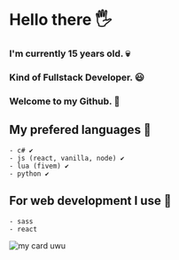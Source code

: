 # Hello there 🖐
### I'm currently 15 years old. 💀
### Kind of **Fullstack** Developer. 😃
### Welcome to my Github. 🥇
## My prefered languages 📔
```
- c# ✔
- js (react, vanilla, node) ✔
- lua (fivem) ✔
- python ✔
```
## For web development I use 📔
```
- sass
- react
```

![my card uwu](https://github-readme-stats.vercel.app/api?username=lathlaszlo&show_icons=true&border_radius=20&title_color=ffffff&hide_border=true&text_color=d9d9d9&bg_color=070707&icon_color=d4d4d4)
